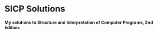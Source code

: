 # SICP Solutions

#### My solutions to Structure and Interpretation of Computer Programs, 2nd Edition.
